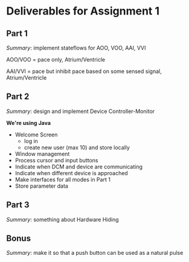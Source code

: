 # Deliverables for Assignment 1
## Part 1
*Summary*: implement stateflows for AOO, VOO, AAI, VVI

AOO/VOO = pace only, Atrium/Ventricle

AAI/VVI = pace but inhibit pace based on some sensed signal, Atrium/Ventricle
## Part 2
*Summary*: design and implement Device Controller-Monitor

**We're using Java**

* Welcome Screen
  * log in
  * create new user (max 10) and store locally
* Window management
* Process cursor and input buttons
* Indicate when DCM and device are communicating
* Indicate when different device is approached
* Make interfaces for all modes in Part 1
* Store parameter data

## Part 3
*Summary*: something about Hardware Hiding
## Bonus
*Summary*: make it so that a push button can be used as a natural pulse

